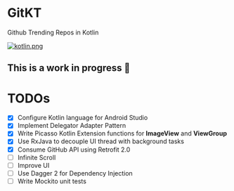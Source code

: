 # GitKT
Github Trending Repos in Kotlin

[![kotlin.png](https://s5.postimg.org/88qz3fwg7/kotlin.png)](https://postimg.org/image/b2u4gvymb/)

## **This is a work in progress** :construction_worker:


# TODOs
- [x] Configure Kotlin language for Android Studio
- [x] Implement Delegator Adapter Pattern
- [X] Write Picasso Kotlin Extension functions for __ImageView__ and __ViewGroup__
- [X] Use RxJava to decouple UI thread with background tasks
- [X] Consume GitHub API using Retrofit 2.0
- [ ] Infinite Scroll
- [ ] Improve UI
- [ ] Use Dagger 2 for Dependency Injection
- [ ] Write Mockito unit tests
